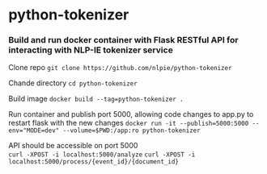 # python-tokenizer
### Build and run docker container with Flask RESTful API for interacting with NLP-IE tokenizer service

Clone repo `git clone https://github.com/nlpie/python-tokenizer`

Chande directory `cd python-tokenizer`

Build image `docker build --tag=python-tokenizer .` 
  
Run container and publish port 5000, allowing code changes to app.py to restart flask with the new changes `docker run -it --publish=5000:5000 --env="MODE=dev" --volume=$PWD:/app:ro python-tokenizer`
  
API should be accessible on port 5000   
  `curl -XPOST -i localhost:5000/analyze`
  `curl -XPOST -i localhost:5000/process/{event_id}/{document_id}`
